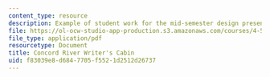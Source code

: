 ```yaml
---
content_type: resource
description: Example of student work for the mid-semester design presentation.
file: https://ol-ocw-studio-app-production.s3.amazonaws.com/courses/4-500-introduction-to-design-computing-fall-2008/f83039e8d6847705f5521d2512d26737_assn4b_2.pdf
file_type: application/pdf
resourcetype: Document
title: Concord River Writer's Cabin
uid: f83039e8-d684-7705-f552-1d2512d26737
---
```

